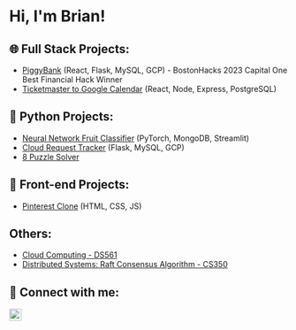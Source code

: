 <h1>Hi, I'm Brian!</h1>

<h2>🌐 Full Stack Projects:</h2>

<ul>
  <li><a href="https://github.com/brianwong778/PiggyBank-BostonHacks">PiggyBank</a> (React, Flask, MySQL, GCP) - BostonHacks 2023 Capital One Best Financial Hack Winner</li>
  <li><a href="https://github.com/brianwong778/Ticketmaster-To-Google-Calendar">Ticketmaster to Google Calendar</a> (React, Node, Express, PostgreSQL)</li>
</ul>

<h2>🐍 Python Projects:</h2>

<ul>
  <li><a href="https://github.com/brianwong778/Neural-Network-Fruit-Classifier">Neural Network Fruit Classifier</a> (PyTorch, MongoDB, Streamlit)</li>
  <li><a href="https://github.com/brianwong778/Cloud-Request-Tracker">Cloud Request Tracker</a> (Flask, MySQL, GCP)</li>
  <li><a href="https://github.com/brianwong778/Eight-Puzzle-Solver">8 Puzzle Solver</a></li>
</ul>

<h2>🎨 Front-end Projects:</h2>

<ul>
  <li><a href="https://github.com/brianwong778/Pinterest-Clone">Pinterest Clone</a> (HTML, CSS, JS)</li>
</ul>

<h2>Others:</h2>

<ul>
  <li><a href="https://github.com/brianwong778/Cloud-Computing-DS561">Cloud Computing - DS561</a></li>
  <li><a href="https://github.com/brianwong778/Distributed-Systems-CS350---Raft-Consensus-Algorithm">Distributed Systems: Raft Consensus Algorithm - CS350</a></li>


  
</ul>

<h2>🤳 Connect with me:</h2>

<p>
  <a href="https://www.linkedin.com/in/brianwong778/">
    <img align="left" alt="Brian Wong | LinkedIn" width="22px" src="https://cdn.jsdelivr.net/npm/simple-icons@v3/icons/linkedin.svg"/>
  </a>
</p>

<!-- Clear the float -->
<div style="clear: both;"></div>

